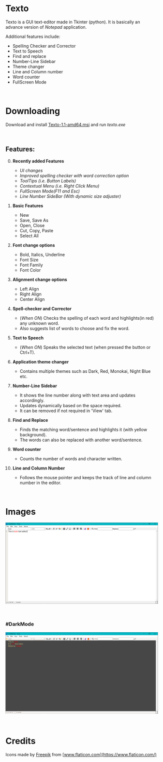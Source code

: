 # Texto
Texto is a GUI text-editor made in Tkinter (python). It is basically an advance version of *Notepad* application. <br> 

Additional features include:
* Spelling Checker and Corrector
* Text to Speech 
* Find and replace
* Number-Line Sidebar
* Theme changer
* Line and Column number
* Word counter
* FullScreen Mode

&ensp;

# Downloading
Download and install [Texto-1.1-amd64.msi](https://github.com/RashimNarayanTiku/Texto/raw/master/Texto-1.1-amd64.msi) and run *texto.exe*

&ensp;

## Features:

0. **Recently added Features**
   * *UI changes*
   * *Improved spelling checker with word correction option*
   * *ToolTips (i.e. Button Labels)*
   * *Contextual Menu (i.e. Right Click Menu)*
   * *FullScreen Mode(F11 and Esc)*
   * *Line Number SideBar (With dynamic size adjuster)* 
   
   
1. **Basic Features**
    * New
    * Save, Save As
    * Open, Close
    * Cut, Copy, Paste
    * Select All
1. **Font change options**
    * Bold, Italics, Underline
    * Font Size
    * Font Family
    * Font Color
    
1. **Alignment change options**
    * Left Align
    * Right Align
    * Center Align
    

1. **Spell-checker and Corrector**
    * (*When ON*) Checks the spelling of each word and highlights(in red) any unknown word.
    * Also suggests list of words to choose and fix the word.

1. **Text to Speech**
    * (*When ON*) Speaks the selected text (when pressed the button or Ctrl+T).
    
1. **Application theme changer**
    * Contains multiple themes such as Dark, Red, Monokai, Night Blue etc.

1. **Number-Line Sidebar**
    * It shows the line number along with text area and updates accordingly.
    * Updates dynamically based on the space required.
    * It can be removed if not required in 'View' tab.
    
1. **Find and Replace**
    * Finds the matching word/sentence and highlights it (with yellow background). 
    * The words can also be replaced with another word/sentence.

1. **Word counter**
    * Counts the number of words and character written.
    
1. **Line and Column Number**
    * Follows the mouse pointer and keeps the track of line and column number in the editor.
    
&ensp;
# Images
![Screen](white.png)

&ensp;

### #DarkMode
![Dark Screen](monokai.png)

&ensp;

# Credits
Icons made by [Freepik](https://www.flaticon.com/authors/freepik) from [www.flaticon.com](https://www.flaticon.com/)
